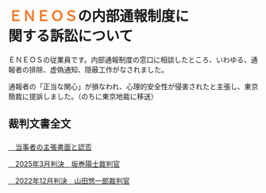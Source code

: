 # <span style="color: #f37726;">ＥＮＥＯＳ</span>の内部通報制度に<br>関する訴訟について

ＥＮＥＯＳの従業員です。内部通報制度の窓口に相談したところ、いわゆる、通報者の排除、虚偽通知、隠蔽工作がなされました。

通報者の「正当な関心」が損なわれ、心理的安全性が侵害されたと主張し、東京簡裁に提訴しました。（のちに東京地裁に移送）


## 裁判文書全文

<p style="margin-top: 1.6em;"><a href="https://minnanosaiban.github.io/eneos-saiban/argument.html" class="arrow-link">
  <span class="arrow"><i class="fa-solid fa-angles-right"></i>　</span>当事者の主張書面と認否
</a>

<p><a href="https://minnanosaiban.github.io/eneos-saiban/judgment2025.html" class="arrow-link">
  <span class="arrow"><i class="fa-solid fa-angles-right"></i>　</span>2025年3月判決　坂巻陽士裁判官
<p></a>

<p><a href="https://minnanosaiban.github.io/eneos-saiban/judgment2022.html" class="arrow-link">
  <span class="arrow"><i class="fa-solid fa-angles-right"></i>　</span>2022年12月判決　山田悠一郎裁判官
</a>